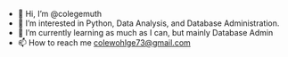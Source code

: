 - 👋 Hi, I’m @colegemuth
- 👀 I’m interested in Python, Data Analysis, and Database Administration.
- 🌱 I’m currently learning as much as I can, but mainly Database Admin
- 📫 How to reach me colewohlge73@gmail.com

<!---
colegemuth/colegemuth is a ✨ special ✨ repository because its `README.md` (this file) appears on your GitHub profile.
You can click the Preview link to take a look at your changes.
--->
